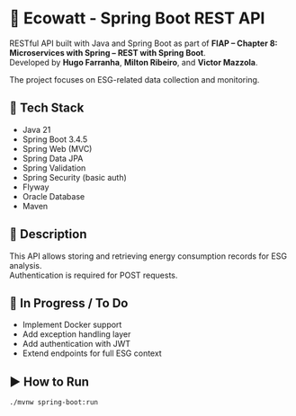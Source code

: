 # 🌱 Ecowatt - Spring Boot REST API

RESTful API built with Java and Spring Boot as part of **FIAP – Chapter 8: Microservices with Spring – REST with Spring Boot**.  
Developed by **Hugo Farranha**, **Milton Ribeiro**, and **Victor Mazzola**.  

The project focuses on ESG-related data collection and monitoring.

## 🚀 Tech Stack

- Java 21
- Spring Boot 3.4.5
- Spring Web (MVC)
- Spring Data JPA
- Spring Validation
- Spring Security (basic auth)
- Flyway
- Oracle Database
- Maven

## 📝 Description

This API allows storing and retrieving energy consumption records for ESG analysis.  
Authentication is required for POST requests.

## 🔧 In Progress / To Do

- Implement Docker support
- Add exception handling layer
- Add authentication with JWT
- Extend endpoints for full ESG context

## ▶️ How to Run

```bash
./mvnw spring-boot:run
